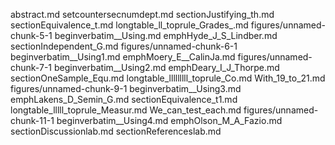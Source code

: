 abstract.md
setcountersecnumdept.md
sectionJustifying_th.md
sectionEquivalence_t.md
longtable_ll_toprule_Grades_.md
figures/unnamed-chunk-5-1
beginverbatim__Using.md
emphHyde_J_S_Lindber.md
sectionIndependent_G.md
figures/unnamed-chunk-6-1
beginverbatim__Using1.md
emphMoery_E__CalinJa.md
figures/unnamed-chunk-7-1
beginverbatim__Using2.md
emphDeary_I_J_Thorpe.md
sectionOneSample_Equ.md
longtable_lllllllll_toprule_Co.md
With_19_to_21.md
figures/unnamed-chunk-9-1
beginverbatim__Using3.md
emphLakens_D_Semin_G.md
sectionEquivalence_t1.md
longtable_lllll_toprule_Measur.md
We_can_test_each.md
figures/unnamed-chunk-11-1
beginverbatim__Using4.md
emphOlson_M_A_Fazio.md
sectionDiscussionlab.md
sectionReferenceslab.md
